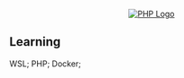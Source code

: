 <p align="center"><a href="https://laravel.com" target="_blank"><img src="https://www.php.net/images/logos/php-logo.svg" alt="PHP Logo"></a></p>

## Learning

WSL;
PHP;
Docker;
